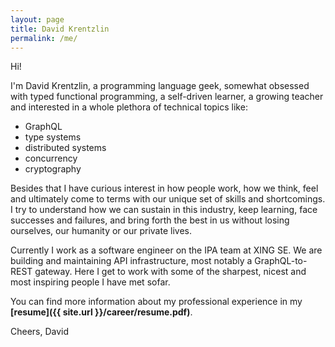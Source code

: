 ```yaml
---
layout: page
title: David Krentzlin
permalink: /me/
---
```


Hi!

I'm David Krentzlin, a programming language geek, somewhat obsessed with typed functional programming, a self-driven learner, a growing teacher and interested in a whole plethora of technical topics like:

* GraphQL
* type systems
* distributed systems
* concurrency
* cryptography

Besides that I have curious interest in how people work, how we think, feel and ultimately come to terms with our
unique set of skills and shortcomings. I try to understand how we can sustain in this industry, keep learning, face successes and failures, and bring forth the best in us without losing ourselves, our humanity or our private lives.

Currently I work as a software engineer on the IPA team at XING SE.
We are building and maintaining API infrastructure, most notably a GraphQL-to-REST gateway. 
Here I get to work with some of the sharpest, nicest and most inspiring people I have met sofar.

You can find more information about my professional experience in my **[resume]({{ site.url }}/career/resume.pdf)**.

Cheers,
David

